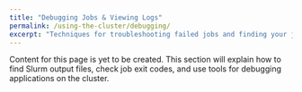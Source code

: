 ```yaml
---
title: "Debugging Jobs & Viewing Logs"
permalink: /using-the-cluster/debugging/
excerpt: "Techniques for troubleshooting failed jobs and finding your job's output and error logs."
---
```


Content for this page is yet to be created. This section will explain how to find Slurm output files, check job exit codes, and use tools for debugging applications on the cluster.
